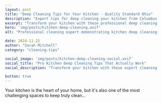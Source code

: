 ```yaml
---
layout: post
title: "Deep Cleaning Tips for Your Kitchen - Quality Standard Ohio"
description: "Expert tips for deep cleaning your kitchen from Columbus's top cleaning service. Learn professional techniques for a spotless kitchen."
excerpt: "Transform your kitchen with these professional deep cleaning tips from Columbus's most trusted cleaning experts."
hero: 'img/posts/kitchen-deep-cleaning.avif'
alt: "Professional cleaning expert demonstrating kitchen deep cleaning techniques"

date: 2024-11-22
author: "Sarah Mitchell"
category: "cleaning-tips"

social_image: 'img/posts/kitchen-deep-cleaning-social.avif'
social_title: "Pro Kitchen Deep Cleaning Tips That Actually Work"
social_description: "Transform your kitchen with these expert cleaning secrets from Columbus's top cleaners"

button: true
---
```


Your kitchen is the heart of your home, but it's also one of the most challenging spaces to keep truly clean...